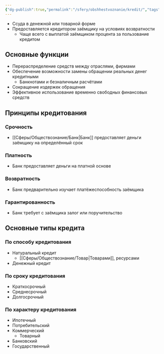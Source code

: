 ```yaml
---
{"dg-publish":true,"permalink":"/sfery/obshhestvoznanie/kredit/","tags":["Обществознание"]}
---
```


- Ссуда в денежной или товарной форме 
- Предоставляется кредитором заёмщику на условиях возвратности 
	- Чаще всего с выплатой заёмщиком процента за пользование кредитом 
## Основные функции  
- Перераспределение средств между отраслями, фирмами 
- Обеспечение возможности замены обращении реальных денег кредитными 
	- Банкнотами и безналичным расчётами 
- Сокращение издержек обращения 
- Эффективное использование временно свободных финансовых средств 
## Принципы кредитования 
### Срочность 
- [[Сферы/Обществознание/Банк\|Банк]] предоставляет деньги заёмщику на определённый срок 
### Платность 
- Банк предоставляет деньги на платной основе 
### Возвратность 
- Банк предварительно изучает платёжеспособность заёмщика
### Гарантированность 
- Банк требует с заёмщика залог или поручительство 
## Основные типы кредита 
### По способу кредитования 
- Натуральный кредит 
	- [[Сферы/Обществознание/Товар\|Товарами]], ресурсами
- Денежный кредит 
### По сроку кредитования 
- Краткосрочный 
- Среднесрочный 
- Долгосрочный 
### По характеру кредитования 
- Ипотечный 
- Потребительский 
- Коммерческий 
	- Товарный 
- Банковский 
- Государственный 